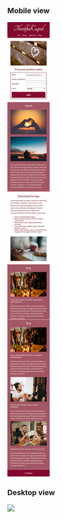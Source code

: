 ### Mobile view

![](images/ThinkfulCupid-mobile.png)

### Desktop view

![](images/ThinkfulCupid-desktop.png)
